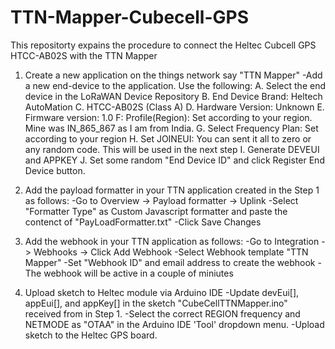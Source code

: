 # TTN-Mapper-Cubecell-GPS
This repositorty expains the procedure to connect the Heltec Cubcell GPS HTCC-AB02S with the TTN Mapper


1. Create a new application on the things network say "TTN Mapper"
-Add a new end-device to the application. Use the following:
      A. Select the end device in the LoRaWAN Device Repository
      B. End Device Brand: Heltech AutoMation
      C. HTCC-AB02S (Class A)
      D. Hardware Version: Unknown
      E. Firmware version: 1.0
      F: Profile(Region): Set according to your region. Mine was IN_865_867 as I am from India.
      G. Select Frequency Plan: Set according to your region
      H. Set JOINEUI: You can sent it all to zero or any random code. This will be used in the next step
      I. Generate DEVEUI and APPKEY
      J. Set some random "End Device ID" and click Register End Device button.
      
2. Add the payload formatter in your TTN application created in the Step 1 as follows:
-Go to Overview -> Payload formatter -> Uplink 
-Select "Formatter Type" as Custom Javascript formatter and paste the contenct of "PayLoadFormatter.txt"
-Click Save Changes

3. Add the webhook in your TTN application as follows:
-Go to Integration -> Webhooks -> Click Add Webhook
-Select Webhook template "TTN Mapper"
-Set "Webhook ID" and email address to create the webhook
-The webhook will be active in a couple of miniutes

4. Upload sketch to Heltec module via Arduino IDE
-Update devEui[], appEui[], and appKey[] in the sketch "CubeCellTTNMapper.ino" received from in Step 1.
-Select the correct REGION frequency and NETMODE as "OTAA" in the Arduino IDE 'Tool' dropdown menu. 
-Upload sketch to the Heltec GPS board.
